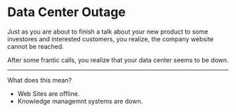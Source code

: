 # Data Center Outage

Just as you are about to finish a talk about your new product to some investores and interested customers, you realize, the company website cannot be reached.

After some frantic calls, you realize that your data center seems to be down. 

---
What does this mean?
* Web Sites are offline.
* Knowledge managemnt systems are down.